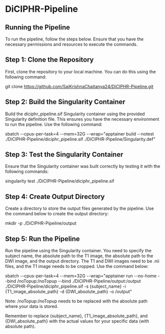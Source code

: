 # DiCIPHR-Pipeline

## Running the Pipeline
To run the pipeline, follow the steps below. Ensure that you have the necessary permissions and resources to execute the commands.
 
## Step 1: Clone the Repository
First, clone the repository to your local machine. You can do this using the following command:
 
git clone https://github.com/SaiKrishnaChaitanya24/DiCIPHR-Pipeline.git
 
## Step 2: Build the Singularity Container
Build the diciphr_pipeline.sif Singularity container using the provided Singularity definition file. This ensures you have the necessary environment to run the pipeline. Use the following command:
 
sbatch --cpus-per-task=4 --mem=32G --wrap="apptainer build --notest ./DiCIPHR-Pipeline/diciphr_pipeline.sif ./DiCIPHR-Pipeline/Singularity.def"

## Step 3: Test the Singularity Container

Ensure that the Singularity container was built correctly by testing it with the following commands:

singularity test ./DiCIPHR-Pipeline/diciphr_pipeline.sif 
 
## Step 4: Create Output Directory
Create a directory to store the output files generated by the pipeline. Use the command below to create the output directory:
 
mkdir -p ./DiCIPHR-Pipeline/output
 
## Step 5: Run the Pipeline
Run the pipeline using the Singularity container. You need to specify the subject name, the absolute path to the T1 image, the absolute path to the DWI image, and the output directory. The T1 and DWI images need to be .nii files, and the T1 image needs to be cropped. Use the command below:
 
sbatch --cpus-per-task=4 --mem=32G --wrap="apptainer run --no-home --bind /noTopup:/noTopup --bind ./DiCIPHR-Pipeline/output:/output ./DiCIPHR-Pipeline/diciphr_pipeline.sif -s {subject_name} -i {T1_image_absolute_path} -d {DWI_absolute_path} -o /output"
 
Note: /noTopup:/noTopup needs to be replaced with the absolute path where your data is stored.
 
Remember to replace {subject_name}, {T1_image_absolute_path}, and {DWI_absolute_path} with the actual values for your specific data (with absolute path).
